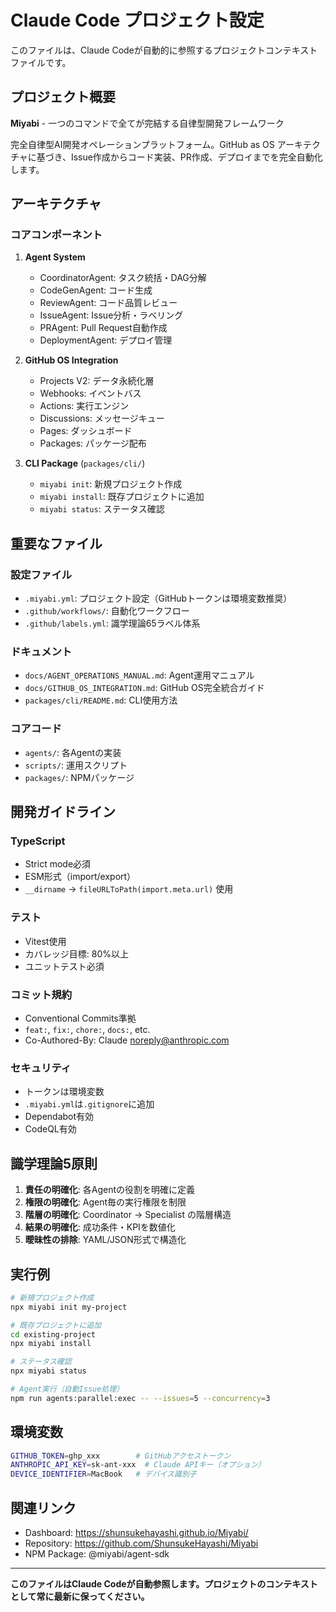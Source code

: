 # Claude Code プロジェクト設定

このファイルは、Claude Codeが自動的に参照するプロジェクトコンテキストファイルです。

## プロジェクト概要

**Miyabi** - 一つのコマンドで全てが完結する自律型開発フレームワーク

完全自律型AI開発オペレーションプラットフォーム。GitHub as OS アーキテクチャに基づき、Issue作成からコード実装、PR作成、デプロイまでを完全自動化します。

## アーキテクチャ

### コアコンポーネント

1. **Agent System**
   - CoordinatorAgent: タスク統括・DAG分解
   - CodeGenAgent: コード生成
   - ReviewAgent: コード品質レビュー
   - IssueAgent: Issue分析・ラベリング
   - PRAgent: Pull Request自動作成
   - DeploymentAgent: デプロイ管理

2. **GitHub OS Integration**
   - Projects V2: データ永続化層
   - Webhooks: イベントバス
   - Actions: 実行エンジン
   - Discussions: メッセージキュー
   - Pages: ダッシュボード
   - Packages: パッケージ配布

3. **CLI Package** (`packages/cli/`)
   - `miyabi init`: 新規プロジェクト作成
   - `miyabi install`: 既存プロジェクトに追加
   - `miyabi status`: ステータス確認

## 重要なファイル

### 設定ファイル
- `.miyabi.yml`: プロジェクト設定（GitHubトークンは環境変数推奨）
- `.github/workflows/`: 自動化ワークフロー
- `.github/labels.yml`: 識学理論65ラベル体系

### ドキュメント
- `docs/AGENT_OPERATIONS_MANUAL.md`: Agent運用マニュアル
- `docs/GITHUB_OS_INTEGRATION.md`: GitHub OS完全統合ガイド
- `packages/cli/README.md`: CLI使用方法

### コアコード
- `agents/`: 各Agentの実装
- `scripts/`: 運用スクリプト
- `packages/`: NPMパッケージ

## 開発ガイドライン

### TypeScript
- Strict mode必須
- ESM形式（import/export）
- `__dirname` → `fileURLToPath(import.meta.url)` 使用

### テスト
- Vitest使用
- カバレッジ目標: 80%以上
- ユニットテスト必須

### コミット規約
- Conventional Commits準拠
- `feat:`, `fix:`, `chore:`, `docs:`, etc.
- Co-Authored-By: Claude <noreply@anthropic.com>

### セキュリティ
- トークンは環境変数
- `.miyabi.yml`は`.gitignore`に追加
- Dependabot有効
- CodeQL有効

## 識学理論5原則

1. **責任の明確化**: 各Agentの役割を明確に定義
2. **権限の明確化**: Agent毎の実行権限を制限
3. **階層の明確化**: Coordinator → Specialist の階層構造
4. **結果の明確化**: 成功条件・KPIを数値化
5. **曖昧性の排除**: YAML/JSON形式で構造化

## 実行例

```bash
# 新規プロジェクト作成
npx miyabi init my-project

# 既存プロジェクトに追加
cd existing-project
npx miyabi install

# ステータス確認
npx miyabi status

# Agent実行（自動Issue処理）
npm run agents:parallel:exec -- --issues=5 --concurrency=3
```

## 環境変数

```bash
GITHUB_TOKEN=ghp_xxx        # GitHubアクセストークン
ANTHROPIC_API_KEY=sk-ant-xxx  # Claude APIキー（オプション）
DEVICE_IDENTIFIER=MacBook   # デバイス識別子
```

## 関連リンク

- Dashboard: https://shunsukehayashi.github.io/Miyabi/
- Repository: https://github.com/ShunsukeHayashi/Miyabi
- NPM Package: @miyabi/agent-sdk

---

**このファイルはClaude Codeが自動参照します。プロジェクトのコンテキストとして常に最新に保ってください。**

